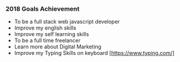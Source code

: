 ### 2018 Goals Achievement

 - To be a full stack web javascript developer 
 - Improve my english skills
 - Improve my self learning skills
 - To be a full time freelancer  
 - Learn more about Digital Marketing
 - Improve my Typing Skills on keyboard [https://www.typing.com/]
